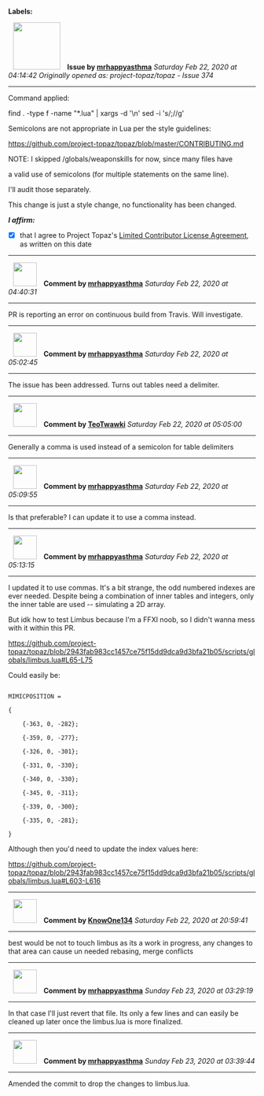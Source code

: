 **Labels:**



<a href="https://github.com/mrhappyasthma"><img src="https://avatars0.githubusercontent.com/u/1547356?v=4" width="96" height="96" hspace="10"></img></a> **Issue by [mrhappyasthma](https://github.com/mrhappyasthma)**
_Saturday Feb 22, 2020 at 04:14:42_
_Originally opened as: project-topaz/topaz - Issue 374_

----

Command applied:
find . -type f -name "*.lua" | xargs -d '\n' sed -i 's/;//g'

Semicolons are not appropriate in Lua per the style guidelines:
https://github.com/project-topaz/topaz/blob/master/CONTRIBUTING.md

NOTE: I skipped /globals/weaponskills for now, since many files have
a valid use of semicolons (for multiple statements on the same line).
I'll audit those separately.

This change is just a style change, no functionality has been changed.

<!-- place 'x' mark between square [] brackets to affirm: -->
**_I affirm:_**
- [x] that I agree to Project Topaz's [Limited Contributor License Agreement](https://github.com/project-topaz/topaz/blob/master/CONTRIBUTOR_AGREEMENT.md), as written on this date


----
<a href="https://github.com/mrhappyasthma"><img src="https://avatars0.githubusercontent.com/u/1547356?v=4" width="48" height="48" hspace="10"></img></a> **Comment by [mrhappyasthma](https://github.com/mrhappyasthma)**
_Saturday Feb 22, 2020 at 04:40:31_

----

PR is reporting an error on continuous build from Travis. Will investigate.


----
<a href="https://github.com/mrhappyasthma"><img src="https://avatars0.githubusercontent.com/u/1547356?v=4" width="48" height="48" hspace="10"></img></a> **Comment by [mrhappyasthma](https://github.com/mrhappyasthma)**
_Saturday Feb 22, 2020 at 05:02:45_

----

The issue has been addressed. Turns out tables need a delimiter.


----
<a href="https://github.com/TeoTwawki"><img src="https://avatars0.githubusercontent.com/u/6871475?v=4" width="48" height="48" hspace="10"></img></a> **Comment by [TeoTwawki](https://github.com/TeoTwawki)**
_Saturday Feb 22, 2020 at 05:05:00_

----

Generally a comma is used instead of a semicolon for table delimiters


----
<a href="https://github.com/mrhappyasthma"><img src="https://avatars0.githubusercontent.com/u/1547356?v=4" width="48" height="48" hspace="10"></img></a> **Comment by [mrhappyasthma](https://github.com/mrhappyasthma)**
_Saturday Feb 22, 2020 at 05:09:55_

----

Is that preferable? I can update it to use a comma instead.


----
<a href="https://github.com/mrhappyasthma"><img src="https://avatars0.githubusercontent.com/u/1547356?v=4" width="48" height="48" hspace="10"></img></a> **Comment by [mrhappyasthma](https://github.com/mrhappyasthma)**
_Saturday Feb 22, 2020 at 05:13:15_

----

I updated it to use commas. It's a bit strange, the odd numbered indexes are ever needed. Despite being a combination of inner tables and integers, only the inner table are used -- simulating a 2D array.

But idk how to test Limbus because I'm a FFXI noob, so I didn't wanna mess with it within this PR.

https://github.com/project-topaz/topaz/blob/2943fab983cc1457ce75f15dd9dca9d3bfa21b05/scripts/globals/limbus.lua#L65-L75

Could easily be:

```
MIMICPOSITION =
{
    {-363, 0, -282};
    {-359, 0, -277};
    {-326, 0, -301};
    {-331, 0, -330};
    {-340, 0, -330};
    {-345, 0, -311};
    {-339, 0, -300};
    {-335, 0, -281};
}
```

Although then you'd need to update the index values here:
https://github.com/project-topaz/topaz/blob/2943fab983cc1457ce75f15dd9dca9d3bfa21b05/scripts/globals/limbus.lua#L603-L616


----
<a href="https://github.com/KnowOne134"><img src="https://avatars3.githubusercontent.com/u/35616771?v=4" width="48" height="48" hspace="10"></img></a> **Comment by [KnowOne134](https://github.com/KnowOne134)**
_Saturday Feb 22, 2020 at 20:59:41_

----

best would be not to touch limbus as its a work in progress, any changes to that area can cause un needed rebasing, merge conflicts


----
<a href="https://github.com/mrhappyasthma"><img src="https://avatars0.githubusercontent.com/u/1547356?v=4" width="48" height="48" hspace="10"></img></a> **Comment by [mrhappyasthma](https://github.com/mrhappyasthma)**
_Sunday Feb 23, 2020 at 03:29:19_

----

In that case I'll just revert that file. Its only a few lines and can easily be cleaned up later once the limbus.lua is more finalized. 


----
<a href="https://github.com/mrhappyasthma"><img src="https://avatars0.githubusercontent.com/u/1547356?v=4" width="48" height="48" hspace="10"></img></a> **Comment by [mrhappyasthma](https://github.com/mrhappyasthma)**
_Sunday Feb 23, 2020 at 03:39:44_

----

Amended the commit to drop the changes to limbus.lua.
